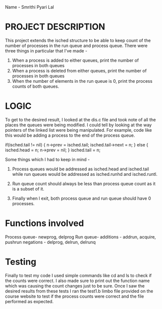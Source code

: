 
Name - Smrithi Pyari Lal

# PROJECT DESCRIPTION

This project extends the isched structure to be able to keep count of the number of processes in the run queue and process queue. There were three things in particular that I've made -
1. When a process is added to either queues, print the number of processes in both queues
2. When a process is deleted from either queues, print the number of processes in both queues
3. When the number of elements in the run queue is 0, print the process counts of both queues.

# LOGIC

To get to the desired result, I looked at the dis.c file and took note of all the places the queues were being modified. I could tell by looking at the way pointers of the linked list were being manipulated. For example, code like this would be adding a process to the end of the process queue. 

if(isched.tail != nil) {
      n->prev = isched.tail;
      isched.tail->next = n;
   }
   else {
      isched.head = n;
      n->prev = nil;
   }
   isched.tail = n;

Some things which I had to keep in mind - 
1. Process queues would be addressed as isched.head and isched.tail while run queues would be addressed as isched.runhd and isched.runtl.

2. Run queue count should always be less than process queue count as it is a subset of it. 

3. Finally when I exit, both process queue and run queue should have 0 processes.

# Functions involved

Process queue- 
newprog, delprog
Run queue-
additions - addrun, acquire, pushrun
negations - delprog, delrun, delrunq

# Testing

Finally to test my code I used simple commands like cd and ls to check if the counts were correct. I also made sure to print out the function name which was causing the count changes just to be sure. Once I saw the desired results from these tests I ran the test1.b limbo file provided on the course website to test if the process counts were correct and the file performed as expected.




 
